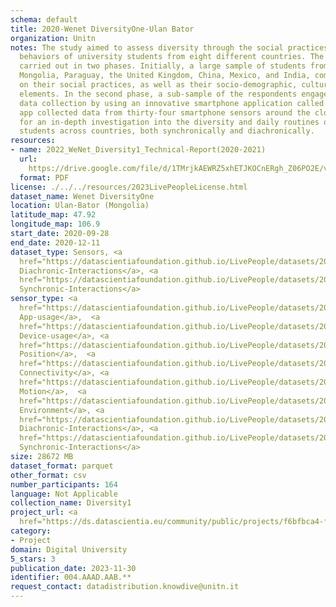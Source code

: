 ```yaml
---
schema: default
title: 2020-Wenet DiversityOne-Ulan Bator
organization: Unitn
notes: The study aimed to assess diversity through the social practices and daily
  behaviors of university students from eight different countries. The research was
  carried out in two phases. Initially, a large sample of students from Denmark, Italy,
  Mongolia, Paraguay, the United Kingdom, China, Mexico, and India, completed a survey
  on their social practices, as well as their socio-demographic, cultural, and psychological
  elements. In the second phase, a sub-sample of the respondents engaged in a four-week
  data collection by using an innovative smartphone application called iLog. This
  app collected data from thirty-four smartphone sensors around the clock, allowing
  for an in-depth investigation into the diversity and daily routines of university
  students across countries, both synchronically and diachronically.
resources:
- name: 2022_WeNet_Diversity1_Technical-Report(2020-2021)
  url: 
    https://drive.google.com/file/d/1TMrjkAEWRZ5xhETJKOCnERgh_Z06PO2E/view?usp=drive_link
  format: PDF
license: ./../../resources/2023LivePeopleLicense.html
dataset_name: Wenet DiversityOne
location: Ulan-Bator (Mongolia)
latitude_map: 47.92
longitude_map: 106.9
start_date: 2020-09-28
end_date: 2020-12-11
dataset_type: Sensors, <a 
  href="https://datascientiafoundation.github.io/LivePeople/datasets/2020-DV1-Ulan%20Bator-Diachronic-Interactions/">
  Diachronic-Interactions</a>, <a 
  href="https://datascientiafoundation.github.io/LivePeople/datasets/2020-DV1-Ulan%20Bator-Synchronic-Interactions/">
  Synchronic-Interactions</a>
sensor_type: <a 
  href="https://datascientiafoundation.github.io/LivePeople/datasets/2020-DV1-Ulan%20Bator-App-usage/">
  App-usage</a>,  <a 
  href="https://datascientiafoundation.github.io/LivePeople/datasets/2020-DV1-Ulan%20Bator-Device-usage/">
  Device-usage</a>, <a 
  href="https://datascientiafoundation.github.io/LivePeople/datasets/2020-DV1-Ulan%20Bator-Position/">
  Position</a>,  <a 
  href="https://datascientiafoundation.github.io/LivePeople/datasets/2020-DV1-Ulan%20Bator-Connectivity/">
  Connectivity</a>, <a 
  href="https://datascientiafoundation.github.io/LivePeople/datasets/2020-DV1-Ulan%20Bator-Motion/">
  Motion</a>,  <a 
  href="https://datascientiafoundation.github.io/LivePeople/datasets/2020-DV1-Ulan%20Bator-Environment/">
  Environment</a>, <a 
  href="https://datascientiafoundation.github.io/LivePeople/datasets/2020-DV1-Ulan%20Bator-Diachronic-Interactions/">
  Diachronic-Interactions</a>, <a 
  href="https://datascientiafoundation.github.io/LivePeople/datasets/2020-DV1-Ulan%20Bator-Synchronic-Interactions/">
  Synchronic-Interactions</a>
size: 28672 MB
dataset_format: parquet
other_format: csv
number_participants: 164
language: Not Applicable
collection_name: Diversity1
project_url: <a 
  href="https://ds.datascientia.eu/community/public/projects/f6bfbca4-fbe7-488f-bcf1-a66ac1f5a93a">https://ds.datascientia.eu/community/public/projects/f6bfbca4-fbe7-488f-bcf1-a66ac1f5a93a</a>
category:
- Project
domain: Digital University
5_stars: 3
publication_date: 2023-11-30
identifier: 004.AAAD.AAB.**
request_contact: datadistribution.knowdive@unitn.it
---
```

 